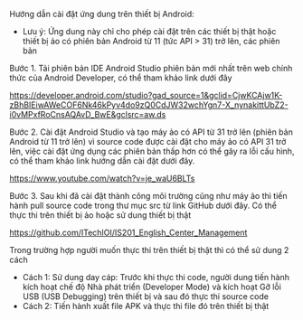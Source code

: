 Hướng dẫn cài đặt ứng dung trên thiết bị Android:

* Lưu ý: Ứng dung này chỉ cho phép cài đặt trên các thiết bị thật hoặc thiết bị ảo có phiên bản Android từ 11 (tức API > 31) trở lên, các phiên bản 

Bước 1. Tải phiên bản IDE Android Studio phiên bản mới nhất trên web chính thức của Android Developer, có thể tham khảo link dưới đây

https://developer.android.com/studio?gad_source=1&gclid=CjwKCAjw1K-zBhBIEiwAWeCOF6Nk46kPyv4do9zQ0CdJW32wchYgn7-X_nynakittUbZ2-i0vMPxfRoCnsAQAvD_BwE&gclsrc=aw.ds

Bước 2. Cài đặt Android Studio và tạo máy ảo có API từ 31 trở lên (phiên bản Android từ 11 trở lên) vì source code được cài đặt cho máy ảo có API 31 trở lên, việc cài đặt ứng dụng các phiên bản thấp hơn có thể gây ra lỗi cấu hình, có thể tham khảo link hướng dẫn cài đặt dưới đây.

https://www.youtube.com/watch?v=je_waU6BLTs

Bước 3. Sau khi đã cài đặt thành công môi trường cũng như máy ảo thì tiến hành pull source code trong thư mục src từ link GitHub dưới đây. Có thể thực thi trên thiết bị ảo hoặc sử dung thiết bị thật

https://github.com/ITechIOI/IS201_English_Center_Management

Trong trường hợp người muốn thực thi trên thiết bị thật thì có thể sử dung 2 cách
- Cách 1: Sử dung day cáp: Trước khi thực thi code, người dung tiến hành kích hoạt chế độ Nhà phát triển (Developer Mode) và kích hoạt Gỡ lỗi USB (USB Debugging) trên thiết bị và sau đó thực thi source code
- Cách 2: Tiến hành xuất file APK và thực thi file đó trên thiết bị thật 
